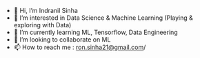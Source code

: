 - 👋 Hi, I’m Indranil Sinha
- 👀 I’m interested in Data Science & Machine Learning (Playing & exploring with Data)
- 🌱 I’m currently learning ML, Tensorflow, Data Engineering
- 💞️ I’m looking to collaborate on ML
- 📫 How to reach me : ron.sinha21@gmail.com/

<!---
Neilsin/Neilsin is a ✨ special ✨ repository because its `README.md` (this file) appears on your GitHub profile.
You can click the Preview link to take a look at your changes.
--->
